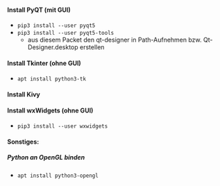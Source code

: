  
#### Install PyQT (mit GUI)
* `pip3 install --user pyqt5`
* `pip3 install --user pyqt5-tools`
    * aus diesem Packet den qt-designer in Path-Aufnehmen bzw. Qt-Designer.desktop erstellen

#### Install Tkinter (ohne GUI)
* `apt install python3-tk`

#### Install Kivy 

#### Install wxWidgets (ohne GUI)
* `pip3 install --user wxwidgets`

#### Sonstiges: 
##### Python an OpenGL binden
* `apt install python3-opengl`
